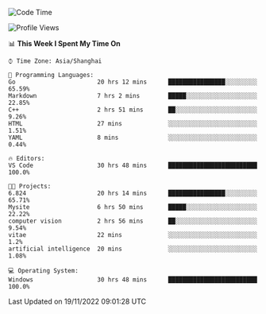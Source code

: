 <!--START_SECTION:waka-->
![Code Time](http://img.shields.io/badge/Code%20Time-363%20hrs%2024%20mins-blue)

![Profile Views](http://img.shields.io/badge/Profile%20Views-3-blue)

📊 **This Week I Spent My Time On** 

```text
⌚︎ Time Zone: Asia/Shanghai

💬 Programming Languages: 
Go                       20 hrs 12 mins      ████████████████░░░░░░░░░   65.59% 
Markdown                 7 hrs 2 mins        █████░░░░░░░░░░░░░░░░░░░░   22.85% 
C++                      2 hrs 51 mins       ██░░░░░░░░░░░░░░░░░░░░░░░   9.26% 
HTML                     27 mins             ░░░░░░░░░░░░░░░░░░░░░░░░░   1.51% 
YAML                     8 mins              ░░░░░░░░░░░░░░░░░░░░░░░░░   0.44%

🔥 Editors: 
VS Code                  30 hrs 48 mins      █████████████████████████   100.0%

🐱‍💻 Projects: 
6.824                    20 hrs 14 mins      ████████████████░░░░░░░░░   65.71% 
Mysite                   6 hrs 50 mins       █████░░░░░░░░░░░░░░░░░░░░   22.22% 
computer vision          2 hrs 56 mins       ██░░░░░░░░░░░░░░░░░░░░░░░   9.54% 
vitae                    22 mins             ░░░░░░░░░░░░░░░░░░░░░░░░░   1.2% 
artificial intelligence  20 mins             ░░░░░░░░░░░░░░░░░░░░░░░░░   1.08%

💻 Operating System: 
Windows                  30 hrs 48 mins      █████████████████████████   100.0%

```


 Last Updated on 19/11/2022 09:01:28 UTC
<!--END_SECTION:waka-->